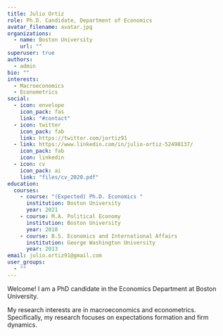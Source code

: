 ```yaml
---
title: Julio Ortiz
role: Ph.D. Candidate, Department of Economics
avatar_filename: avatar.jpg
organizations:
  - name: Boston University
    url: ""
superuser: true
authors:
  - admin
bio: ""
interests:
  - Macroeconomics
  - Econometrics
social:
  - icon: envelope
    icon_pack: fas
    link: "#contact"
  - icon: twitter
    icon_pack: fab
    link: https://twitter.com/jortiz91
  - link: https://www.linkedin.com/in/julio-ortiz-52498137/
    icon_pack: fab
    icon: linkedin
  - icon: cv
    icon_pack: ai
    link: "files/cv_2020.pdf"
education:
  courses:
    - course: "(Expected) Ph.D. Economics "
      institution: Boston University
      year: 2021
    - course: M.A. Political Economy
      institution: Boston University
      year: 2018
    - course: B.S. Economics and International Affairs
      institution: George Washington University
      year: 2013
email: julio.ortiz91@gmail.com
user_groups:
  - ""
---
```

Welcome! I am a PhD candidate in the Economics Department at Boston University.

My research interests are in macroeconomics and econometrics. Specifically, my research focuses on expectations formation and firm dynamics.
